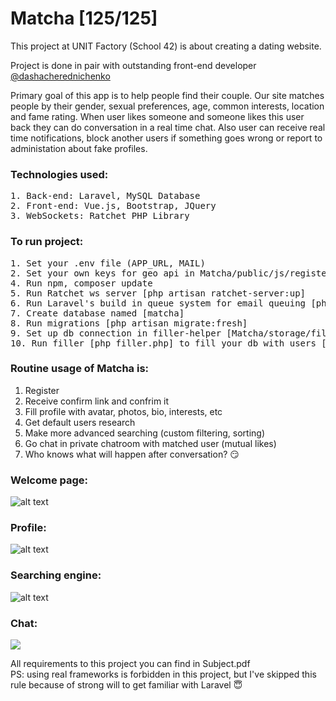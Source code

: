 # Matcha [125/125]
This project at UNIT Factory (School 42) is about creating a dating website.

Project is done in pair with outstanding front-end developer [@dashacherednichenko](https://github.com/dashacherednichenko)

Primary goal of this app is to help people find their couple. Our site matches people by their gender, sexual preferences, age, common interests, location and fame rating. When user likes someone and someone likes this user back they can do conversation in a real time chat. Also user can receive real time notifications, block another users if something goes wrong or report to administation about fake profiles.

### Technologies used:
<pre>
1. Back-end: Laravel, MySQL Database
2. Front-end: Vue.js, Bootstrap, JQuery
3. WebSockets: Ratchet PHP Library
</pre>

### To run project:
<pre>
1. Set your .env file (APP_URL, MAIL)
2. Set your own keys for geo api in Matcha/public/js/register/location.js (line 27, 64)
4. Run npm, composer update
5. Run Ratchet ws server [php artisan ratchet-server:up]
6. Run Laravel's build in queue system for email queuing [php artisan queue:work]
7. Create database named [matcha]
8. Run migrations [php artisan migrate:fresh]
9. Set up db connection in filler-helper [Matcha/storage/filler/filler.php]
10. Run filler [php filler.php] to fill your db with users [passwords for default users: asdf-2000, for admin: admin]
</pre>

### Routine usage of Matcha is:
1. Register
2. Receive confirm link and confrim it
3. Fill profile with avatar, photos, bio, interests, etc
4. Get default users research
5. Make more advanced searching (custom filtering, sorting)
6. Go chat in private chatroom with matched user (mutual likes)
7. Who knows what will happen after conversation? <span>&#128527;</span>

### Welcome page:
![alt text](https://github.com/oleksiirude/Matcha/blob/master/img/welcome.jpg)

### Profile:
![alt text](https://github.com/oleksiirude/Matcha/blob/master/img/profile.jpg)

### Searching engine:
![alt text](https://github.com/oleksiirude/Matcha/blob/master/img/searching.jpg)

### Chat:
![](https://github.com/oleksiirude/Matcha/blob/master/img/chat.jpg)

All requirements to this project you can find in Subject.pdf<br>
PS: using real frameworks is forbidden in this project, but I've skipped this rule because of strong will to get familiar with Laravel <span>&#128519;</span>
